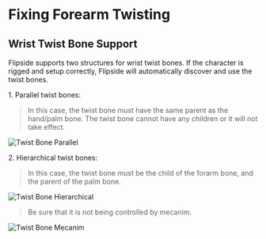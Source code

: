 # Fixing Forearm Twisting

## Wrist Twist Bone Support

Flipside supports two structures for wrist twist bones. If the character is rigged and setup correctly, Flipside will automatically discover and use the twist bones.

1\. Parallel twist bones:
> In this case, the twist bone must have the same parent as the hand/palm bone. The twist bone cannot have any children or it will not take effect.

![Twist Bone Parallel](/files/docs/screenshots/ParallelTwistBone.png)

2\. Hierarchical twist bones:
> In this case, the twist bone must be the child of the forarm bone, and the parent of the palm bone.

![Twist Bone Hierarchical](/files/docs/screenshots/HierarchicalTwistBone.png)

>Be sure that it is not being controlled by mecanim.

![Twist Bone Mecanim](/files/docs/screenshots/HierarchicalBoneMapping.png)
